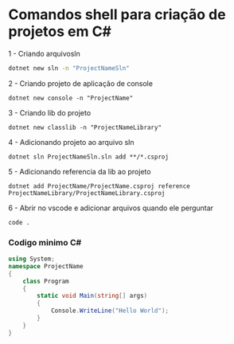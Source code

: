# Comandos shell para criação de projetos em C# 
1 - Criando arquivosln
```bash
dotnet new sln -n "ProjectNameSln"
```

2 - Criando projeto de aplicação de console
```shell
dotnet new console -n "ProjectName"
```

3 - Criando lib do projeto
```shell
dotnet new classlib -n "ProjectNameLibrary"
```

4 -  Adicionando projeto ao arquivo sln
```shell
dotnet sln ProjectNameSln.sln add **/*.csproj
```

5 - Adicionando referencia da lib ao projeto
```shell
dotnet add ProjectName/ProjectName.csproj reference ProjectNameLibrary/ProjectNameLibrary.csproj
```

6 - Abrir no vscode e adicionar arquivos quando ele perguntar
```shell
code .
```

### Codigo minimo C# 
```C#
using System;
namespace ProjectName
{
	class Program
	{
		static void Main(string[] args)
		{
			Console.WriteLine("Hello World");
		}
	}
}
```
